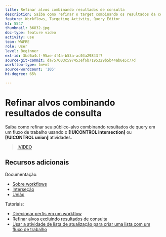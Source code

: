 ```yaml
---
title: Refinar alvos combinando resultados de consulta
description: Saiba como refinar o target combinando os resultados da consulta em um fluxo de trabalho usando a intersecção ou as atividades de união.
feature: Workflows, Targeting Activity, Query Editor
kt: 5547
thumbnail: 36832.jpg
doc-type: feature video
activity: use
team: WWFRE
role: User
level: Beginner
exl-id: 3bd6a4cf-95ae-4f4a-b53a-ac04a29843f7
source-git-commit: da757603c597453ef6b7195329b5b44ab6e5c77d
workflow-type: tm+mt
source-wordcount: '105'
ht-degree: 65%

---
```


# Refinar alvos combinando resultados de consulta

Saiba como refinar seu público-alvo combinando resultados de query em um fluxo de trabalho usando o **[!UICONTROL intersection]** ou **[!UICONTROL union]** atividades.

>[!VIDEO](https://video.tv.adobe.com/v/36832?quality=12)

## Recursos adicionais

Documentação:

* [Sobre workflows](https://experienceleague.adobe.com/docs/campaign-classic/using/automating-with-workflows/introduction/about-workflows.html?lang=pt-BR)
* [Interseção](https://experienceleague.adobe.com/docs/campaign-classic/using/automating-with-workflows/targeting-activities/intersection.html)
* [União](https://experienceleague.adobe.com/docs/campaign-classic/using/automating-with-workflows/targeting-activities/union.html)

Tutoriais:

* [Direcionar perfis em um workflow](/help/getting-started/targeting-profiles-in-a-workflow.md)
* [Refinar alvos excluindo resultados de consulta](/help/automating-with-workflows/refining-targets-by-excluding-query-results.md)
* [Usar a atividade de lista de atualização para criar uma lista com um fluxo de trabalho](/help/automating-with-workflows/using-the-update-list-activity.md)
